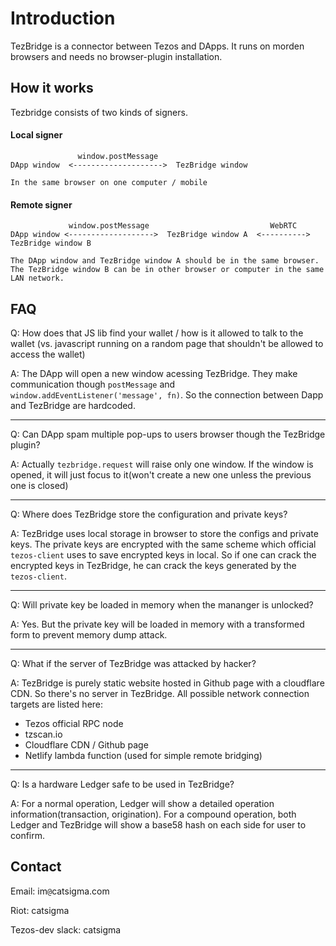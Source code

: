 # Introduction
TezBridge is a connector between Tezos and DApps. It runs on morden browsers and needs no browser-plugin installation.

## How it works
Tezbridge consists of two kinds of signers.

#### Local signer
```
               window.postMessage
DApp window  <-------------------->  TezBridge window 

In the same browser on one computer / mobile
```

#### Remote signer
```
             window.postMessage                           WebRTC
DApp window <------------------->  TezBridge window A  <---------->  TezBridge window B

The DApp window and TezBridge window A should be in the same browser.
The TezBridge window B can be in other browser or computer in the same LAN network.
```

## FAQ
Q: How does that JS lib find your wallet / how is it allowed to talk to the wallet (vs. javascript running on a random page that shouldn't be allowed to access the wallet) 

A: The DApp will open a new window acessing TezBridge. They make communication though `postMessage` and `window.addEventListener('message', fn)`. So the connection between Dapp and TezBridge are hardcoded.

---

Q: Can DApp spam multiple pop-ups to users browser though the TezBridge plugin?

A: Actually `tezbridge.request` will raise only one window. If the window is opened, it will just focus to it(won't create a new one unless the previous one is closed)

---

Q: Where does TezBridge store the configuration and private keys?

A: TezBridge uses local storage in browser to store the configs and private keys. The private keys are encrypted with the same scheme which official `tezos-client` uses to save encrypted keys in local. So if one can crack the encrypted keys in TezBridge, he can crack the keys generated by the `tezos-client`.

---

Q: Will private key be loaded in memory when the mananger is unlocked?

A: Yes. But the private key will be loaded in memory with a transformed form to prevent memory dump attack.

---

Q: What if the server of TezBridge was attacked by hacker?

A: TezBridge is purely static website hosted in Github page with a cloudflare CDN. So there's no server in TezBridge. All possible network connection targets are listed here:

* Tezos official RPC node
* tzscan.io
* Cloudflare CDN / Github page
* Netlify lambda function (used for simple remote bridging)

--- 

Q: Is a hardware Ledger safe to be used in TezBridge?

A: For a normal operation, Ledger will show a detailed operation information(transaction, origination). For a compound operation, both Ledger and TezBridge will show a base58 hash on each side for user to confirm.

## Contact

Email: im`@`catsigma.com

Riot: catsigma

Tezos-dev slack: catsigma
